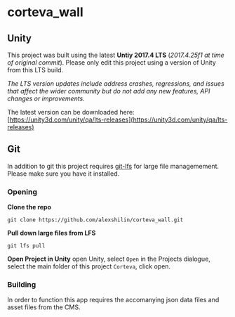 # corteva_wall

## Unity 
This project was built using the latest **Untiy 2017.4 LTS** (*2017.4.25f1 at time of original commit*). Please only edit this project using a version of Unity from this LTS build.

*The LTS version updates include address crashes, regressions, and issues that affect the wider community but do not add any new features, API changes or improvements.*

The latest version can be downloaded here: [https://unity3d.com/unity/qa/lts-releases](https://unity3d.com/unity/qa/lts-releases)

## Git
In addition to git this project requires [git-lfs](https://git-lfs.github.com/) for large file managemement. 
Please make sure you have it installed.

### Opening
**Clone the repo**

`git clone https://github.com/alexshilin/corteva_wall.git`

**Pull down large files from LFS**

`git lfs pull`

**Open Project in Unity**
open Unity, select `Open` in the Projects dialogue, 
select the main folder of this project `Corteva`, click open.

### Building
In order to function this app requires the accomanying json data files and asset files from the CMS.


